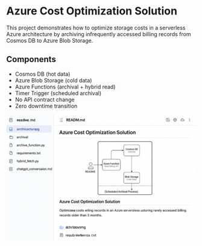 # Azure Cost Optimization Solution

This project demonstrates how to optimize storage costs in a serverless Azure architecture by archiving infrequently accessed billing records from Cosmos DB to Azure Blob Storage.

## Components
- Cosmos DB (hot data)
- Azure Blob Storage (cold data)
- Azure Functions (archival + hybrid read)
- Timer Trigger (scheduled archival)
- No API contract change
- Zero downtime transition

![Architecture](architecture.png)
